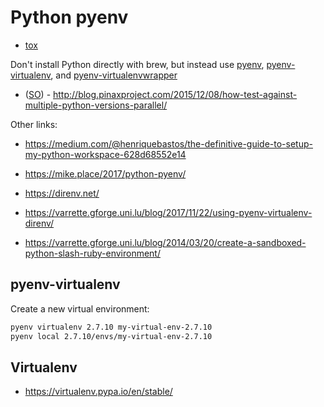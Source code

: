 # Python pyenv

* [tox](https://github.com/tox-dev/tox)

Don't install Python directly with brew, but instead use [pyenv](https://github.com/pyenv/pyenv), [pyenv-virtualenv](https://github.com/pyenv/pyenv-virtualenv), and [pyenv-virtualenvwrapper](https://github.com/pyenv/pyenv-virtualenvwrapper)

* ([SO](https://stackoverflow.com/a/36968673/125246)) - <http://blog.pinaxproject.com/2015/12/08/how-test-against-multiple-python-versions-parallel/>


Other links:

* <https://medium.com/@henriquebastos/the-definitive-guide-to-setup-my-python-workspace-628d68552e14>


* <https://mike.place/2017/python-pyenv/>
* <https://direnv.net/>
* <https://varrette.gforge.uni.lu/blog/2017/11/22/using-pyenv-virtualenv-direnv/>
* <https://varrette.gforge.uni.lu/blog/2014/03/20/create-a-sandboxed-python-slash-ruby-environment/>

## pyenv-virtualenv

Create a new virtual environment:

```bash
pyenv virtualenv 2.7.10 my-virtual-env-2.7.10
pyenv local 2.7.10/envs/my-virtual-env-2.7.10
```

## Virtualenv

* <https://virtualenv.pypa.io/en/stable/>


